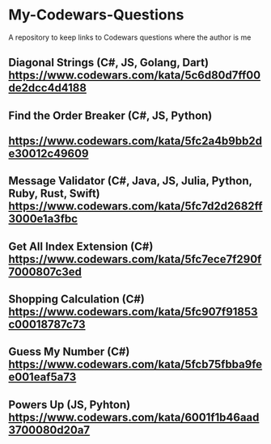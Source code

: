 # My-Codewars-Questions
A repository to keep links to Codewars questions where the author is me

## Diagonal Strings (C#, JS, Golang, Dart)  &nbsp; &nbsp; &nbsp; &nbsp; &nbsp; &nbsp; &nbsp; &nbsp; &nbsp; https://www.codewars.com/kata/5c6d80d7ff00de2dcc4d4188
## Find the Order Breaker (C#, JS, Python) &nbsp; &nbsp; &nbsp; &nbsp; &nbsp; &nbsp; &nbsp; &nbsp; &nbsp; &nbsp; &nbsp;  https://www.codewars.com/kata/5fc2a4b9bb2de30012c49609
## Message Validator (C#, Java, JS, Julia, Python, Ruby, Rust, Swift) &nbsp; &nbsp; &nbsp; &nbsp; &nbsp; &nbsp; &nbsp;  https://www.codewars.com/kata/5fc7d2d2682ff3000e1a3fbc
## Get All Index Extension (C#) &nbsp; &nbsp; &nbsp; &nbsp; &nbsp; &nbsp; &nbsp; &nbsp; &nbsp; &nbsp; &nbsp;  https://www.codewars.com/kata/5fc7ece7f290f7000807c3ed
## Shopping Calculation (C#) &nbsp; &nbsp; &nbsp; &nbsp; &nbsp; &nbsp; &nbsp; &nbsp; &nbsp; &nbsp; &nbsp;  https://www.codewars.com/kata/5fc907f91853c00018787c73
## Guess My Number (C#) &nbsp; &nbsp; &nbsp; &nbsp; &nbsp; &nbsp; &nbsp; &nbsp; &nbsp; &nbsp; &nbsp; &nbsp; &nbsp; &nbsp; https://www.codewars.com/kata/5fcb75fbba9fee001eaf5a73
## Powers Up (JS, Pyhton) &nbsp; &nbsp; &nbsp; &nbsp; &nbsp; &nbsp; &nbsp; &nbsp; &nbsp; &nbsp; &nbsp; &nbsp; &nbsp; https://www.codewars.com/kata/6001f1b46aad3700080d20a7
